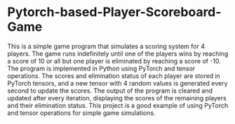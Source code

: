 # Pytorch-based-Player-Scoreboard-Game

This is a simple game program that simulates a scoring system for 4 players. The game runs indefinitely until one of the players wins by reaching a score of 10 or all but one player is eliminated by reaching a score of -10. The program is implemented in Python using PyTorch and tensor operations. The scores and elimination status of each player are stored in PyTorch tensors, and a new tensor with 4 random values is generated every second to update the scores. The output of the program is cleared and updated after every iteration, displaying the scores of the remaining players and their elimination status. This project is a good example of using PyTorch and tensor operations for simple game simulations.
